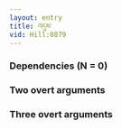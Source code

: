 ```yaml
---
layout: entry
title: འདུམ་
vid: Hill:0879
---
```

### Dependencies (N = 0)


### Two overt arguments


### Three overt arguments

